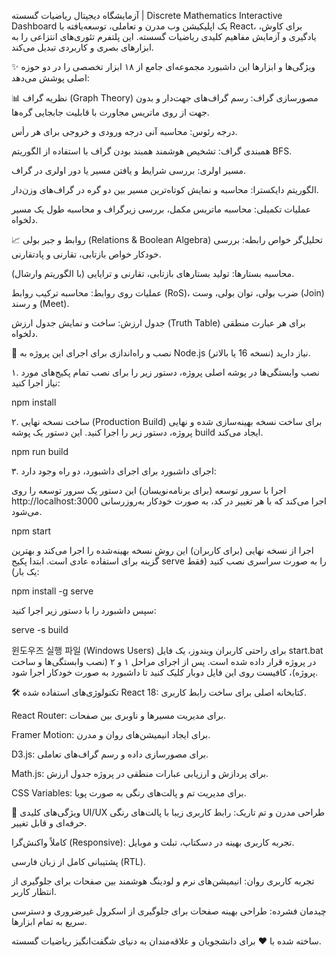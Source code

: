 آزمایشگاه دیجیتال ریاضیات گسسته | Discrete Mathematics Interactive Dashboard
یک اپلیکیشن وب مدرن و تعاملی، توسعه‌یافته با React، برای کاوش، یادگیری و آزمایش مفاهیم کلیدی ریاضیات گسسته. این پلتفرم تئوری‌های انتزاعی را به ابزارهای بصری و کاربردی تبدیل می‌کند.

✨ ویژگی‌ها و ابزارها
این داشبورد مجموعه‌ای جامع از ۱۸ ابزار تخصصی را در دو حوزه اصلی پوشش می‌دهد:

📊 نظریه گراف (Graph Theory)
مصورسازی گراف: رسم گراف‌های جهت‌دار و بدون جهت از روی ماتریس مجاورت با قابلیت جابجایی گره‌ها.

درجه رئوس: محاسبه آنی درجه ورودی و خروجی برای هر رأس.

همبندی گراف: تشخیص هوشمند همبند بودن گراف با استفاده از الگوریتم BFS.

مسیر اولری: بررسی شرایط و یافتن مسیر یا دور اولری در گراف.

الگوریتم دایکسترا: محاسبه و نمایش کوتاه‌ترین مسیر بین دو گره در گراف‌های وزن‌دار.

عملیات تکمیلی: محاسبه ماتریس مکمل، بررسی زیرگراف و محاسبه طول یک مسیر دلخواه.

📈 روابط و جبر بولی (Relations & Boolean Algebra)
تحلیل‌گر خواص رابطه: بررسی خودکار خواص بازتابی، تقارنی و پادتقارنی.

محاسبه بستارها: تولید بستارهای بازتابی، تقارنی و ترایایی (با الگوریتم وارشال).

عملیات روی روابط: محاسبه ترکیب روابط (RoS)، ضرب بولی، توان بولی، وست (Join) و رسند (Meet).

جدول ارزش: ساخت و نمایش جدول ارزش (Truth Table) برای هر عبارت منطقی دلخواه.

🚀 نصب و راه‌اندازی
برای اجرای این پروژه به Node.js (نسخه 16 یا بالاتر) نیاز دارید.

۱. نصب وابستگی‌ها
در پوشه اصلی پروژه، دستور زیر را برای نصب تمام پکیج‌های مورد نیاز اجرا کنید:

npm install

۲. ساخت نسخه نهایی (Production Build)
برای ساخت نسخه بهینه‌سازی شده و نهایی پروژه، دستور زیر را اجرا کنید. این دستور یک پوشه build ایجاد می‌کند.

npm run build

۳. اجرای داشبورد
برای اجرای داشبورد، دو راه وجود دارد:

اجرا با سرور توسعه (برای برنامه‌نویسان)
این دستور یک سرور توسعه را روی http://localhost:3000 اجرا می‌کند که با هر تغییر در کد، به صورت خودکار به‌روزرسانی می‌شود.

npm start

اجرا از نسخه نهایی (برای کاربران)
این روش نسخه بهینه‌شده را اجرا می‌کند و بهترین گزینه برای استفاده عادی است.
ابتدا پکیج serve را به صورت سراسری نصب کنید (فقط یک بار):

npm install -g serve

سپس داشبورد را با دستور زیر اجرا کنید:

serve -s build

윈도우즈 실행 파일 (Windows Users)
برای راحتی کاربران ویندوز، یک فایل start.bat در پروژه قرار داده شده است. پس از اجرای مراحل ۱ و ۲ (نصب وابستگی‌ها و ساخت پروژه)، کافیست روی این فایل دوبار کلیک کنید تا داشبورد به صورت خودکار اجرا شود.

🛠️ تکنولوژی‌های استفاده شده
React 18: کتابخانه اصلی برای ساخت رابط کاربری.

React Router: برای مدیریت مسیرها و ناوبری بین صفحات.

Framer Motion: برای ایجاد انیمیشن‌های روان و مدرن.

D3.js: برای مصورسازی داده و رسم گراف‌های تعاملی.

Math.js: برای پردازش و ارزیابی عبارات منطقی در پروژه جدول ارزش.

CSS Variables: برای مدیریت تم و پالت‌های رنگی به صورت پویا.

🎨 ویژگی‌های کلیدی UI/UX
طراحی مدرن و تم تاریک: رابط کاربری زیبا با پالت‌های رنگی حرفه‌ای و قابل تغییر.

کاملاً واکنش‌گرا (Responsive): تجربه کاربری بهینه در دسکتاپ، تبلت و موبایل.

پشتیبانی کامل از زبان فارسی (RTL).

تجربه کاربری روان: انیمیشن‌های نرم و لودینگ هوشمند بین صفحات برای جلوگیری از انتظار کاربر.

چیدمان فشرده: طراحی بهینه صفحات برای جلوگیری از اسکرول غیرضروری و دسترسی سریع به تمام ابزارها.

ساخته شده با ❤️ برای دانشجویان و علاقه‌مندان به دنیای شگفت‌انگیز ریاضیات گسسته.